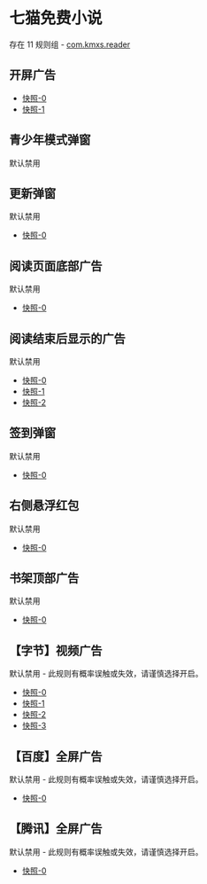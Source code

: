# 七猫免费小说

存在 11 规则组 - [com.kmxs.reader](/src/apps/com.kmxs.reader.ts)

## 开屏广告

- [快照-0](https://i.gkd.li/import/12640282)
- [快照-1](https://i.gkd.li/import/13362271)

## 青少年模式弹窗

默认禁用

## 更新弹窗

默认禁用

- [快照-0](https://i.gkd.li/import/12641338)

## 阅读页面底部广告

默认禁用

- [快照-0](https://i.gkd.li/import/12640296)

## 阅读结束后显示的广告

默认禁用

- [快照-0](https://i.gkd.li/import/12640303)
- [快照-1](https://i.gkd.li/import/13362269)
- [快照-2](https://i.gkd.li/import/13362272)

## 签到弹窗

默认禁用

- [快照-0](https://i.gkd.li/import/12640320)

## 右侧悬浮红包

默认禁用

- [快照-0](https://i.gkd.li/import/12640287)

## 书架顶部广告

默认禁用

- [快照-0](https://i.gkd.li/import/13489942)

## 【字节】视频广告

默认禁用 - 此规则有概率误触或失效，请谨慎选择开启。

- [快照-0](https://i.gkd.li/import/13459157)
- [快照-1](https://i.gkd.li/import/13459172)
- [快照-2](https://i.gkd.li/import/13459174)
- [快照-3](https://i.gkd.li/import/13459182)

## 【百度】全屏广告

默认禁用 - 此规则有概率误触或失效，请谨慎选择开启。

- [快照-0](https://i.gkd.li/import/13472957)

## 【腾讯】全屏广告

默认禁用 - 此规则有概率误触或失效，请谨慎选择开启。

- [快照-0](https://i.gkd.li/import/13472955)
